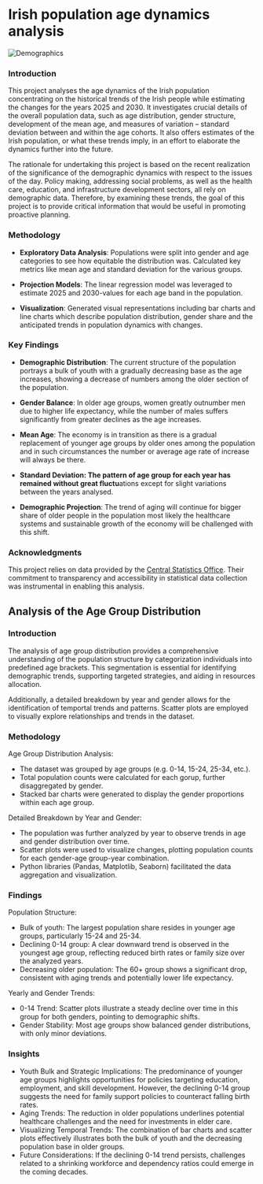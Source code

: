 # Irish population age dynamics analysis
![Demographics](https://img.freepik.com/premium-vector/overpopulation-human-crowd-density-growth-earth-demographic-statistics-data-elderly-people-sociology-demography-migration-scientist-studying-population-growth-analyze-demographics-data_458444-1523.jpg)

### Introduction
This project analyses the age dynamics of the Irish population concentrating on the historical trends of the Irish people while estimating the changes for the years 2025 and 2030. It investigates crucial details of the overall population data, such as age distribution, gender structure, development of the mean age, and measures of variation – standard deviation between and within the age cohorts. It also offers estimates of the Irish population, or what these trends imply, in an effort to elaborate the dynamics further into the future.

The rationale for undertaking this project is based on the recent realization of the significance of the demographic dynamics with respect to the issues of the day. Policy making, addressing social problems, as well as the health care, education, and infrastructure development sectors, all rely on demographic data. Therefore, by examining these trends, the goal of this project is to provide critical information that would be useful in promoting proactive planning.

### Methodology 

- **Exploratory Data Analysis**: 
Populations were split into gender and age categories to see how equitable the distribution was.
Calculated key metrics like mean age and standard deviation for the various groups.

- **Projection Models**: 
The linear regression model was leveraged to estimate 2025 and 2030-values for each age band in the population. 

- **Visualization**: 
Generated visual representations including bar charts and line charts which describe population distribution, gender share and the anticipated trends in population dynamics with changes.

### Key Findings

- **Demographic Distribution**: The current structure of the population portrays a bulk of youth with a gradually decreasing base as the age increases, showing a decrease of numbers among the older section of the population.

- **Gender Balance**: In older age groups, women greatly outnumber men due to higher life expectancy, while the number of males suffers significantly from greater declines as the age increases.

- **Mean Age**: The economy is in transition as there is a gradual replacement of younger age groups by older ones among the population and in such circumstances the number or average age rate of increase will always be there.

- **Standard Deviation: The pattern of age group for each year has remained without great fluctu**ations except for slight variations between the years analysed.

- **Demographic Projection**: The trend of aging will continue for bigger share of older people in the population most likely the healthcare systems and sustainable growth of the economy will be challenged with this shift.

### Acknowledgments

This project relies on data provided by the [Central Statistics Office](https://data.cso.ie/). Their commitment to transparency and accessibility in statistical data collection was instrumental in enabling this analysis.

## Analysis of the Age Group Distribution

### Introduction 
The analysis of age group distribution provides a comprehensive understanding of the population structure by categorization individuals into predefined age brackets. This segmentation is essential for identifying demographic trends, supporting targeted strategies, and aiding in resources allocation. 

Additionally, a detailed breakdown by year and gender allows for the identification of temportal trends and patterns. Scatter plots are employed to visually explore relationships and trends in the dataset. 

### Methodology 
Age Group Distribution Analysis:
- The dataset was grouped by age groups (e.g. 0-14, 15-24, 25-34, etc.).
- Total population counts were calculated for each gorup, further disaggregated by gender. 
- Stacked bar charts were generated to display the gender proportions within each age group. 

Detailed Breakdown by Year and Gender:
- The population was further analyzed by year to observe trends in age and gender distribution over time. 
- Scatter plots were used to visualize changes, plotting population counts for each gender-age group-year combination. 
- Python libraries (Pandas, Matplotlib, Seaborn) facilitated the data aggregation and visualization. 

### Findings
Population Structure:
- Bulk of youth: The largest population share resides in younger age groups, particularly 15-24 and 25-34.
- Declining 0-14 group: A clear downward trend is observed in the youngest age group, reflecting reduced birth rates or family size over the analyzed years.
- Decreasing older population: The 60+ group shows a significant drop, consistent with aging trends and potentially lower life expectancy.

Yearly and Gender Trends:
- 0-14 Trend: Scatter plots illustrate a steady decline over time in this group for both genders, pointing to demographic shifts.
- Gender Stability: Most age groups show balanced gender distributions, with only minor deviations.

### Insights
- Youth Bulk and Strategic Implications:
The predominance of younger age groups highlights opportunities for policies targeting education, employment, and skill development.
However, the declining 0-14 group suggests the need for family support policies to counteract falling birth rates.
- Aging Trends:
The reduction in older populations underlines potential healthcare challenges and the need for investments in elder care.
- Visualizing Temporal Trends:
The combination of bar charts and scatter plots effectively illustrates both the bulk of youth and the decreasing population base in older groups.
- Future Considerations:
If the declining 0-14 trend persists, challenges related to a shrinking workforce and dependency ratios could emerge in the coming decades.